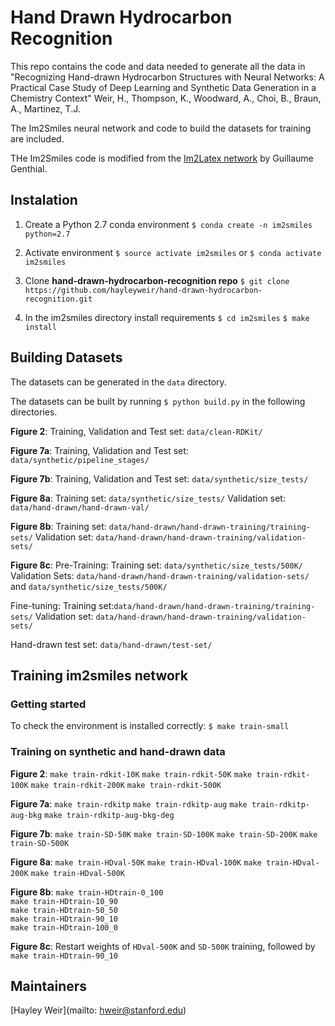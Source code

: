 # Hand Drawn Hydrocarbon Recognition

This repo contains the code and data needed to generate all the data in 
  "Recognizing Hand-drawn Hydrocarbon Structures with Neural Networks:
  A Practical Case Study of Deep Learning and Synthetic Data Generation in a Chemistry Context"
  Weir, H., Thompson, K., Woodward, A., Choi, B., Braun, A., Martinez, T.J. 

The Im2Smiles neural network and code to build the datasets for training are included.

THe Im2Smiles code is modified from the [Im2Latex network](https://github.com/guillaumegenthial/im2latex) by Guillaume Genthial. 


## Instalation

1. Create a Python 2.7 conda environment
  `$ conda create -n im2smiles python=2.7`

2. Activate environment
  `$ source activate im2smiles`
  or
  `$ conda activate im2smiles`

3. Clone **hand-drawn-hydrocarbon-recognition repo**
  `$ git clone https://github.com/hayleyweir/hand-drawn-hydrocarbon-recognition.git`

4. In the im2smiles directory install requirements
  `$ cd im2smiles`
  `$ make install`


## Building Datasets

The datasets can be generated in the `data` directory. 

The datasets can be built by running
  `$ python build.py`
in the following directories.

**Figure 2**: 
  Training, Validation and Test set: `data/clean-RDKit/`

**Figure 7a**: 
  Training, Validation and Test set: `data/synthetic/pipeline_stages/`

**Figure 7b**: 
  Training, Validation and Test set: `data/synthetic/size_tests/`

**Figure 8a**: 
  Training set: `data/synthetic/size_tests/`
  Validation set: `data/hand-drawn/hand-drawn-val/`
  
**Figure 8b**:
  Training set: `data/hand-drawn/hand-drawn-training/training-sets/`
  Validation set: `data/hand-drawn/hand-drawn-training/validation-sets/`

**Figure 8c**:
  Pre-Training:
    Training set: `data/synthetic/size_tests/500K/`
    Validation Sets: `data/hand-drawn/hand-drawn-training/validation-sets/` and `data/synthetic/size_tests/500K/`
  
  Fine-tuning:
    Training set:`data/hand-drawn/hand-drawn-training/training-sets/`
    Validation set: `data/hand-drawn/hand-drawn-training/validation-sets/`


Hand-drawn test set: `data/hand-drawn/test-set/`

## Training im2smiles network

### Getting started 

To check the environment is installed correctly:
`$ make train-small`

### Training on synthetic and hand-drawn data

**Figure 2**:
  `make train-rdkit-10K`
  `make train-rdkit-50K`
  `make train-rdkit-100K`
  `make train-rdkit-200K`
  `make train-rdkit-500K`

**Figure 7a**:
  `make train-rdkitp`
  `make train-rdkitp-aug`
  `make train-rdkitp-aug-bkg`
  `make train-rdkitp-aug-bkg-deg`

**Figure 7b**:
  `make train-SD-50K`
  `make train-SD-100K`
  `make train-SD-200K`
  `make train-SD-500K`

**Figure 8a**:
  `make train-HDval-50K`
  `make train-HDval-100K`
  `make train-HDval-200K`
  `make train-HDval-500K`

**Figure 8b**:
  `make train-HDtrain-0_100`  
  `make train-HDtrain-10_90`  
  `make train-HDtrain-50_50`  
  `make train-HDtrain-90_10`  
  `make train-HDtrain-100_0`  

**Figure 8c**:
  Restart weights of `HDval-500K` and `SD-500K` training, followed by
  `make train-HDtrain-90_10`

## Maintainers
[Hayley Weir](mailto: hweir@stanford.edu)
